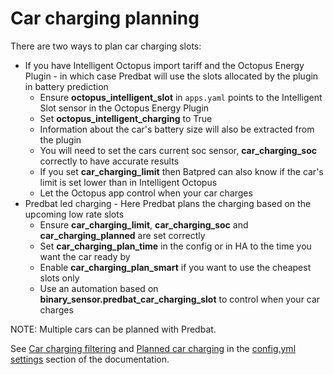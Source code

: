 # Car charging planning

There are two ways to plan car charging slots:

- If you have Intelligent Octopus import tariff and the Octopus Energy Plugin - in which case Predbat will use the slots allocated by the plugin in battery prediction
    - Ensure **octopus_intelligent_slot** in `apps.yaml` points to the Intelligent Slot sensor in the Octopus Energy Plugin
    - Set **octopus_intelligent_charging** to True
    - Information about the car's battery size will also be extracted from the plugin
    - You will need to set the cars current soc sensor, **car_charging_soc** correctly to have accurate results
    - If you set **car_charging_limit** then Batpred can also know if the car's limit is set lower than in Intelligent Octopus
    - Let the Octopus app control when your car charges
- Predbat led charging - Here Predbat plans the charging based on the upcoming low rate slots
    - Ensure **car_charging_limit**, **car_charging_soc** and **car_charging_planned** are set correctly
    - Set **car_charging_plan_time** in the config or in HA to the time you want the car ready by
    - Enable **car_charging_plan_smart** if you want to use the cheapest slots only
    - Use an automation based on **binary_sensor.predbat_car_charging_slot** to control when your car charges

NOTE: Multiple cars can be planned with Predbat.

See [Car charging filtering](config-yml-settings.md#car-charging-filtering) and [Planned car charging](config-yml-settings.md#planned-car-charging) in the [config.yml settings](config-yml-settings.md) section of the documentation.
